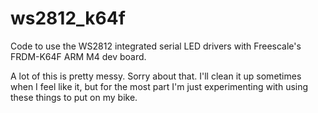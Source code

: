 # ws2812_k64f
Code to use the WS2812 integrated serial LED drivers with Freescale's FRDM-K64F ARM M4 dev board.

A lot of this is pretty messy. Sorry about that.
I'll clean it up sometimes when I feel like it, but for the most part I'm just experimenting with using these things to put on my bike.
